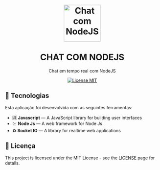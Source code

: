 
<h1 align="center">
<br>
  <img src="https://www.riosoft.com.br/wp-content/uploads/2019/04/post_chat.png" alt="Chat com NodeJS" width="120">
<br>
<br>
CHAT COM NODEJS
</h1>

<p align="center">Chat em tempo real com NodeJS</p>

<p align="center">
  <a href="https://opensource.org/licenses/MIT">
    <img src="https://img.shields.io/badge/License-MIT-blue.svg" alt="License MIT">
  </a>
</p>

##  :floppy_disk: Tecnologias
[//]: # (Add the features of your project here:)
Esta aplicação foi desenvolvida com as seguintes ferramentas:

- :u6708: **Javascript** — A JavaScript library for building user interfaces
- 💹 **Node Js** — A web framework for Node Js
- ♻️ **Socket IO** — A library for realtime web applications 


## :page_with_curl: Licença

This project is licensed under the MIT License - see the [LICENSE](https://opensource.org/licenses/MIT) page for details.
